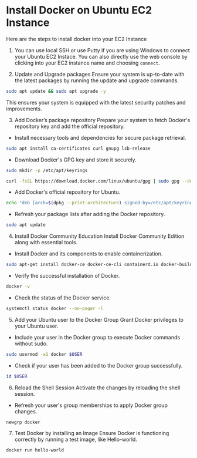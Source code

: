 # Install Docker on Ubuntu EC2 Instance

Here are the steps to install docker into your EC2 Instance

1. You can use local SSH or use Putty if you are using Windows to connect your Ubuntu EC2 Instace. 
You can also directly use the web console by clicking into your EC2 instance name and choosing `connect`.

2. Update and Upgrade packages
Ensure your system is up-to-date with the latest packages by running the update and upgrade commands.
```bash
sudo apt update && sudo apt upgrade -y
```
This ensures your system is equipped with the latest security patches and improvements.

3. Add Docker’s package repository
Prepare your system to fetch Docker's repository key and add the official repository.
- Install necessary tools and dependencies for secure package retrieval.
```bash
sudo apt install ca-certificates curl gnupg lsb-release
```
- Download Docker's GPG key and store it securely.
```bash
sudo mkdir -p /etc/apt/keyrings
```
```bash
curl -fsSL https://download.docker.com/linux/ubuntu/gpg | sudo gpg --dearmor -o /etc/apt/keyrings/docker.gpg
```
- Add Docker's official repository for Ubuntu.
```bash
echo "deb [arch=$(dpkg --print-architecture) signed-by=/etc/apt/keyrings/docker.gpg] https://download.docker.com/linux/ubuntu $(lsb_release -cs) stable" | sudo tee /etc/apt/sources.list.d/docker.list > /dev/null
```
- Refresh your package lists after adding the Docker repository.
```bash
sudo apt update
```

4. Install Docker Community Education
Install Docker Community Edition along with essential tools.
- Install Docker and its components to enable containerization.
```bash
sudo apt-get install docker-ce docker-ce-cli containerd.io docker-buildx-plugin docker-compose-plugin
```
- Verify the successful installation of Docker.
```bash
docker -v
```
- Check the status of the Docker service.
```bash
systemctl status docker --no-pager -l
```

5. Add your Ubuntu user to the Docker Group
Grant Docker privileges to your Ubuntu user.
- Include your user in the Docker group to execute Docker commands without sudo.
```bash
sudo usermod -aG docker $USER
```
- Check if your user has been added to the Docker group successfully.
```bash
id $USER
```

6. Reload the Shell Session
Activate the changes by reloading the shell session.

- Refresh your user's group memberships to apply Docker group changes.
```bash
newgrp docker
```

7. Test Docker by installing an Image
Ensure Docker is functioning correctly by running a test image, like Hello-world.
```bash
docker run hello-world
```